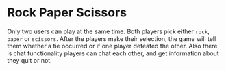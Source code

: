 # Rock Paper Scissors

Only two users can play at the same time.  Both players pick either `rock`, `paper` or `scissors`. After the players make
their selection, the game will tell them whether a tie occurred or if one player defeated the other. Also there is chat functionality
players can chat each other, and get information about they quit or not.
